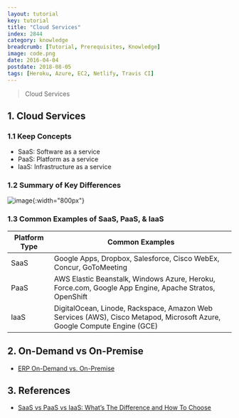 ```yaml
---
layout: tutorial
key: tutorial
title: "Cloud Services"
index: 2844
category: knowledge
breadcrumb: [Tutorial, Prerequisites, Knowledge]
image: code.png
date: 2016-04-04
postdate: 2018-08-05
tags: [Heroku, Azure, EC2, Netlify, Travis CI]
---
```


> Cloud Services

## 1. Cloud Services
### 1.1 Keep Concepts
* SaaS: Software as a service
* PaaS: Platform as a service
* IaaS: Infrastructure as a service

### 1.2 Summary of Key Differences
![image](/public/images/devops/cloud-services/iaas-paas-saas-comparison.png){:width="800px"}  

### 1.3 Common Examples of SaaS, PaaS, & IaaS

Platform Type | Common Examples
--------------|----------------------
SaaS          | Google Apps, Dropbox, Salesforce, Cisco WebEx, Concur, GoToMeeting
PaaS          | AWS Elastic Beanstalk, Windows Azure, Heroku, Force.com, Google App Engine, Apache Stratos, OpenShift
IaaS          | DigitalOcean, Linode, Rackspace, Amazon Web Services (AWS), Cisco Metapod, Microsoft Azure, Google Compute Engine (GCE)

## 2. On-Demand vs On-Premise
* [ERP On-Demand vs. On-Premise](https://www.velosio.com/blog/2016/11/21/erp-on-demand-vs-on-premise/)

## 3. References
* [SaaS vs PaaS vs IaaS: What’s The Difference and How To Choose](https://www.bmc.com/blogs/saas-vs-paas-vs-iaas-whats-the-difference-and-how-to-choose/)
